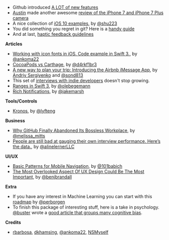 * Github introduced [A LOT of new features](https://github.com/universe-2016)
* [Austin](https://twitter.com/austinmann) made another awesome [review of the iPhone 7 and iPhone 7 Plus camera](http://austinmann.com/trek/iphone-7-camera-review-rwanda)
* A nice collection of [iOS 10 examples](https://github.com/shu223/iOS-10-Sampler), by [@shu223](https://twitter.com/shu223)
* You did something you regret in git? Here is a [handy guide](http://ohshitgit.com/)
* And at last, [haptic feedback guidelines](https://developer.apple.com/ios/human-interface-guidelines/interaction/feedback/)

**Articles**

* [Working with icon fonts in iOS. Code example in Swift 3.](https://medium.com/@ankoma22/working-with-icon-fonts-in-ios-code-example-in-swift-3-561d47ae9d40#.wj69o5und), by [@ankoma22](https://twitter.com/ankoma22)
* [CocoaPods vs Carthage](http://drekka.ghost.io/cocoapods-vs-carthage/), by [@d4rkf1br3](https://twitter.com/d4rkf1br3)
* [A new way to plan your trip: Introducing the Airbnb iMessage App](https://medium.com/airbnb-engineering/introducing-the-airbnb-imessage-app-806f48d303a8), by [Andriy Sergiyenko](https://www.linkedin.com/in/asergiyenko) and [@sond813](https://twitter.com/sond813)
* This set of [interviews with indie developers](https://www.indiehackers.com/businesses) doesn't stop growing.
* [Ranges in Swift 3](https://oleb.net/blog/2016/09/swift-3-ranges/), by [@olebegemann](https://twitter.com/olebegemann)
* [Rich Notifications](https://littlebitesofcocoa.com/261-rich-notifications), by [@jakemarsh](https://twitter.com/jakemarsh)

**Tools/Controls**

* [Kronos](https://github.com/lyft/Kronos), by [@lyfteng](https://twitter.com/lyfteng)

**Business**

* [Why GitHub Finally Abandoned Its Bossless Workplace](http://www.bloomberg.com/news/articles/2016-09-06/why-github-finally-abandoned-its-bossless-workplace), by [@melissa_mitts](https://twitter.com/melissa_mitts)
* [People are still bad at gauging their own interview performance. Here’s the data.](http://blog.interviewing.io/people-are-still-bad-at-gauging-their-own-interview-performance-heres-the-data/), by [@alinelernerLLC](https://twitter.com/alinelernerLLC)

**UI/UX**

* [Basic Patterns for Mobile Navigation](http://babich.biz/basic-patterns-for-mobile-navigation/), by [@101babich](https://twitter.com/101babich)
* [The Most Overlooked Aspect Of UX Design Could Be The Most Important](https://blog.marvelapp.com/empty-state-most-overlooked-aspect-of-ux-design/), by [@benjbrandall](https://twitter.com/benjbrandall)

**Extra**

* If you have any interest in Machine Learning you can start with this [roadmap](https://medium.com/learning-new-stuff/machine-learning-in-a-year-cdb0b0ebd29c#.aovfwmceg) by [@perborgen](https://twitter.com/perborgen)
* To finish this package of interesting stuff, here is a take in psychology. [@buster](https://twitter.com/buster) wrote a [good article that groups many cognitive bias](https://betterhumans.coach.me/cognitive-bias-cheat-sheet-55a472476b18#.n2po06yl8).

**Credits**

* [rbarbosa](https://github.com/rbarbosa), [dkhamsing](https://github.com/dkhamsing), [@ankoma22](https://github.com/Ankoma22), [NSMyself](https://twitter.com/NSMyself)
